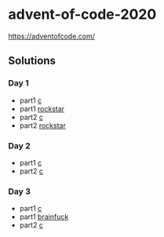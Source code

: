 # advent-of-code-2020

https://adventofcode.com/

## Solutions

### Day 1

 - part1 [c](src/01/part1.c)
 - part1 [rockstar](alternatives/01/rockstar/part1.rock)
 - part2 [c](src/01/part2.c)
 - part2 [rockstar](alternatives/01/rockstar/part2.rock)

### Day 2

 - part1 [c](src/02/part1.c)
 - part2 [c](src/02/part2.c)

### Day 3

 - part1 [c](src/03/part1.c)
 - part1 [brainfuck](alternatives/03/brainfuck/part1.bf)
 - part2 [c](src/03/part2.c)

